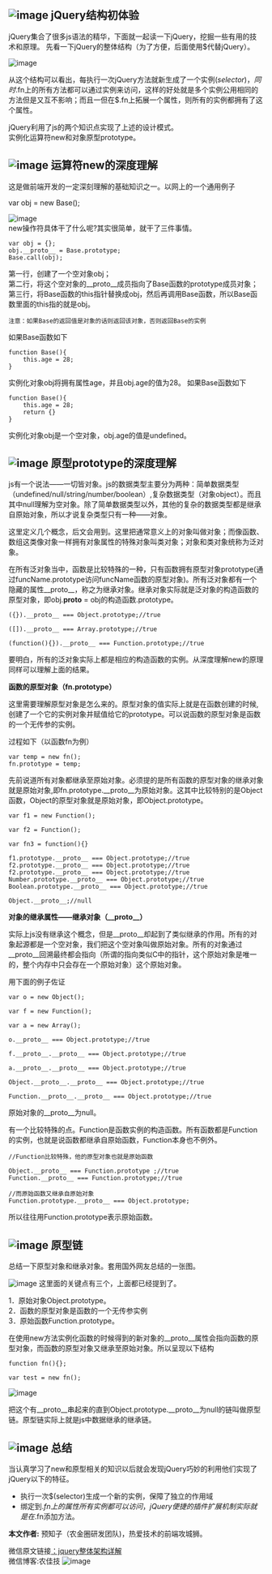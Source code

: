 ## ![image](http://mmbiz.qpic.cn/mmbiz_png/kVpt8cTKh6bnOVTMw63ezp1SeKPakic7rHIGibl1hZpWIm8G6icTPFKzfkkrEhsygf1hVqLJnH0HS2w4Vvnr1xVfg/640?wx_fmt=png&tp=webp&wxfrom=5&wx_lazy=1)   jQuery结构初体验

jQuery集合了很多js语法的精华，下面就一起读一下jQuery，挖掘一些有用的技术和原理。
先看一下jQuery的整体结构（为了方便，后面使用$代替jQuery）。

![image](http://mmbiz.qpic.cn/mmbiz_png/kVpt8cTKh6bnOVTMw63ezp1SeKPakic7rgNLRFYVLfdk5nGKZM6h2P3adQfAxSlbzsQAEbblVf7j28jcxXzYU7g/640?wx_fmt=png&tp=webp&wxfrom=5&wx_lazy=1) 

从这个结构可以看出，每执行一次jQuery方法就新生成了一个实例$(selector)，同时$.fn上的所有方法都可以通过实例来访问，这样的好处就是多个实例公用相同的方法但是又互不影响；而且一但在$.fn上拓展一个属性，则所有的实例都拥有了这个属性。

jQuery利用了js的两个知识点实现了上述的设计模式。    
实例化运算符new和对象原型prototype。

 ## ![image](http://mmbiz.qpic.cn/mmbiz_png/kVpt8cTKh6bnOVTMw63ezp1SeKPakic7rHIGibl1hZpWIm8G6icTPFKzfkkrEhsygf1hVqLJnH0HS2w4Vvnr1xVfg/640?wx_fmt=png&tp=webp&wxfrom=5&wx_lazy=1) 运算符new的深度理解

这是做前端开发的一定深刻理解的基础知识之一。以网上的一个通用例子

var obj = new Base();

 ![image](http://mmbiz.qpic.cn/mmbiz_png/kVpt8cTKh6bnOVTMw63ezp1SeKPakic7rUmMjIrlJChKROQZbAwibCWBRgr3uPmUibTPFsVn4hFI1q35ZiahBEsVag/640?wx_fmt=png&tp=webp&wxfrom=5&wx_lazy=1)  
 new操作符具体干了什么呢?其实很简单，就干了三件事情。


```
var obj = {};
obj.__proto__ = Base.prototype;
Base.call(obj);
```
第一行，创建了一个空对象obj；  
第二行，将这个空对象的__proto__成员指向了Base函数的prototype成员对象；  
第三行，将Base函数的this指针替换成obj，然后再调用Base函数，所以Base函数里面的this指的就是obj。

    注意：如果Base的返回值是对象的话则返回该对象，否则返回Base的实例

如果Base函数如下

```
function Base(){
    this.age = 28;
}
```

实例化对象obj将拥有属性age，并且obj.age的值为28。
如果Base函数如下


```
function Base(){
    this.age = 28;
    return {}
}
```

实例化对象obj是一个空对象，obj.age的值是undefined。

  ## ![image](http://mmbiz.qpic.cn/mmbiz_png/kVpt8cTKh6bnOVTMw63ezp1SeKPakic7rHIGibl1hZpWIm8G6icTPFKzfkkrEhsygf1hVqLJnH0HS2w4Vvnr1xVfg/640?wx_fmt=png&tp=webp&wxfrom=5&wx_lazy=1) 原型prototype的深度理解

js有一个说法——一切皆对象。js的数据类型主要分为两种：简单数据类型（undefined/null/string/number/boolean）,复杂数据类型（对象object）。而且其中null理解为空对象。除了简单数据类型以外，其他的复杂的数据类型都是继承自原始对象，所以才说复杂类型只有一种——对象。

这里定义几个概念，后文会用到。这里把通常意义上的对象叫做对象；而像函数、数组这类像对象一样拥有对象属性的特殊对象叫类对象；对象和类对象统称为泛对象。

在所有泛对象当中，函数是比较特殊的一种，只有函数拥有原型对象prototype(通过funcName.prototype访问funcName函数的原型对象)。所有泛对象都有一个隐藏的属性__proto__，称之为继承对象。继承对象实际就是泛对象的构造函数的原型对象，即obj.__proto__ = obj的构造函数.prototype。


```
({}).__proto__ === Object.prototype;//true

([]).__proto__ === Array.prototype;//true

(function(){}).__proto__ === Function.prototype;//true
```


要明白，所有的泛对象实际上都是相应的构造函数的实例。从深度理解new的原理同样可以理解上面的结果。

**函数的原型对象（fn.prototype）**

这里需要理解原型对象是怎么来的。原型对象的值实际上就是在函数创建的时候,创建了一个它的实例对象并赋值给它的prototype。可以说函数的原型对象是函数的一个无传参的实例。

过程如下（以函数fn为例）


```
var temp = new fn();
fn.prototype = temp;
```


先前说道所有对象都继承至原始对象。必须提的是所有函数的原型对象的继承对象就是原始对象,即fn.prototype.__proto__为原始对象。这其中比较特别的是Object函数，Object的原型对象就是原始对象，即Object.prototype。


```
var f1 = new Function();

var f2 = Function();

var fn3 = function(){}

f1.prototype.__proto__ === Object.prototype;//true   
f2.prototype.__proto__ === Object.prototype;//true     
f2.prototype.__proto__ === Object.prototype;//true   
Number.prototype.__proto__ === Object.prototype;//true      
Boolean.prototype.__proto__ === Object.prototype;//true

Object.__proto__;//null
```


**对象的继承属性——继承对象（\_\_proto\_\_）**

实际上js没有继承这个概念，但是__proto__却起到了类似继承的作用。所有的对象起源都是一个空对象，我们把这个空对象叫做原始对象。所有的对象通过__proto__回溯最终都会指向（所谓的指向类似C中的指针，这个原始对象是唯一的，整个内存中只会存在一个原始对象）这个原始对象。

用下面的例子佐证


```
var o = new Object();

var f = new Function();

var a = new Array();

o.__proto__ === Object.prototype;//true

f.__proto__.__proto__ === Object.prototype;//true

a.__proto__.__proto__ === Object.prototype;//true

Object.__proto__.__proto__ === Object.prototype;//true

Function.__proto__.__proto__ === Object.prototype;//true
```

原始对象的__proto__为null。

有一个比较特殊的点。Function是函数实例的构造函数。所有函数都是Function的实例，也就是说函数都继承自原始函数，Function本身也不例外。


```
//Function比较特殊，他的原型对象也就是原始函数

Object.__proto__ === Function.prototype ;//true
Function.__proto__ === Function.prototype;//true

//而原始函数又继承自原始对象
Function.prototype.__proto__ === Object.prototype;
```


所以往往用Function.prototype表示原始函数。

 ## ![image](http://mmbiz.qpic.cn/mmbiz_png/kVpt8cTKh6bnOVTMw63ezp1SeKPakic7rHIGibl1hZpWIm8G6icTPFKzfkkrEhsygf1hVqLJnH0HS2w4Vvnr1xVfg/640?wx_fmt=png&tp=webp&wxfrom=5&wx_lazy=1) 原型链

总结一下原型对象和继承对象。套用国外网友总结的一张图。

![image](http://mmbiz.qpic.cn/mmbiz_png/kVpt8cTKh6bnOVTMw63ezp1SeKPakic7rFjrL7jnqOLcoLkOnLiakOdJA4412ZcnCwEMqDic6K6kUu2icfuFHnYBKw/640?wx_fmt=png&tp=webp&wxfrom=5&wx_lazy=1)
这里面的关键点有三个，上面都已经提到了。

 1．原始对象Object.prototype。  
 2．函数的原型对象是函数的一个无传参实例  
 3．原始函数Function.prototype。  

在使用new方法实例化函数的时候得到的新对象的__proto__属性会指向函数的原型对象，而函数的原型对象又继承至原始对象。所以呈现以下结构


```
function fn(){};

var test = new fn();
```

![image](http://mmbiz.qpic.cn/mmbiz_png/kVpt8cTKh6bnOVTMw63ezp1SeKPakic7riaIueOPBzAcYz6EjXdvTJCRUibRSpEqpVP9eQkn5wUmKC4oB01OsokRg/640?wx_fmt=png&tp=webp&wxfrom=5&wx_lazy=1)

把这个有__proto__串起来的直到Object.prototype.__proto__为null的链叫做原型链。原型链实际上就是js中数据继承的继承链。

## ![image](http://mmbiz.qpic.cn/mmbiz_png/kVpt8cTKh6bnOVTMw63ezp1SeKPakic7rHIGibl1hZpWIm8G6icTPFKzfkkrEhsygf1hVqLJnH0HS2w4Vvnr1xVfg/640?wx_fmt=png&tp=webp&wxfrom=5&wx_lazy=1) 总结

当认真学习了new和原型相关的知识以后就会发现jQuery巧妙的利用他们实现了jQuery以下的特征。

- 执行一次$(selector)生成一个新的实例，保障了独立的作用域
- 绑定到$.fn上的属性所有实例都可以访问，jQuery便捷的插件扩展机制实际就是在$.fn添加方法。

**本文作者:**  预知子（农金圈研发团队)，热爱技术的前端攻城狮。

微信原文链接[：jquery整体架构详解](https://mp.weixin.qq.com/s?__biz=MzIzNzU0MDE4OQ==&mid=2247483671&idx=1&sn=b7753c0f685fe4df51a8edd055ec66b6&chksm=e8c64725dfb1ce331e903c6f71c661c4e8a15576d63d4a0c98b059e371d40ac5d3e997d7bd90#rd)  
微信博客:农佳技
![image](![image](https://mp.weixin.qq.com/misc/getqrcode?fakeid=3237540189&token=1804528721&style=1))
